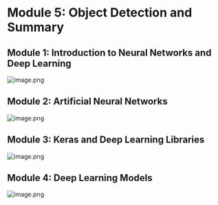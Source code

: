 

# Module 5: Object Detection and Summary
## Module 1: Introduction to Neural Networks and Deep Learning
![image.png](https://prod-files-secure.s3.us-west-2.amazonaws.com/03e82b26-cccb-4906-bb56-adabcbdc0655/a8d40bcb-c482-4026-8872-311e16b2dc63/image.png?X-Amz-Algorithm=AWS4-HMAC-SHA256&X-Amz-Content-Sha256=UNSIGNED-PAYLOAD&X-Amz-Credential=ASIAZI2LB466ZHVMHPYK%2F20250205%2Fus-west-2%2Fs3%2Faws4_request&X-Amz-Date=20250205T201644Z&X-Amz-Expires=3600&X-Amz-Security-Token=IQoJb3JpZ2luX2VjEDIaCXVzLXdlc3QtMiJHMEUCIGJ7YF8yvhy%2Bew9ZzuFKF2Yw4pY6S4worSOYgImqYoHxAiEA5eHMFUL8ujESEb8wO6vK0tuNHiC1D%2FfSX75TJQ1%2FhwYq%2FwMIShAAGgw2Mzc0MjMxODM4MDUiDLqG6rBzcS%2BD8niMpircA1UUHl%2F%2FsuSSZx%2Bhr3QLeDkoUVQTDE96q08BZOpM6PmbE0wa65FqjgLhtYBfR3FQ9E%2Frwk3QddGdO%2BXfg84UvURdkXpJ%2Bt5pxx72fIYAaefw4D7%2FgOxuYpN01lQeyqWCqss26hyJCTfs3MLSFsMnTOu%2BtqdzuYPfDDKIHKIoVCOZ9o88XPj34VC9eiz6UJ25uPC%2B5JwFo%2BwGxhtw6UbQvhuo6SKLErKMgtOAwPLz6r9OSjR7x4uI2YCGhwm4iRY74PNTzvp7h1%2F%2Fz0eTZtKugHtru6An1fCVUeNtcTuDA3KTUkmlJVFG1SFHgMY1WwYOPQS8YCFMOQfBNllzDqHm1VHru8sGjJzpsaKGqf4D3lkWQJHiUcoA%2Fc5HRCmCWlk4BZ30ZrL1WYqYDfWQoxzdechUbllRPQC3IqpliSbfJHYIjIYQ7LwH8599GIhedde2i%2F2cf8aJKTohqlqw59RNc5a4Xhz5t9pTM6318OeyJbvISSQ%2FHxELMTvhSVHR16gcM9L8RI%2BMwkJa%2BXlBv0159We1srXkKEirQyGAnBJrD5Y%2FyXM7YhZ3aNRIFt6vJBfza2DCL9d0q68KvsFc2TA6S%2FoJhjPB1tzzj2l3E37s6%2FGXKNk8hx1rjs2y1ctRMOK6jr0GOqUBu4P8ogMV6tyj34mI0TK7JC5nx9FFTNFOUJzJsl9gJGdblAoCnIUvEFBwq8lfVf%2FdHNDAhFedK1jS3%2F0%2BxmIkkcyOnFP6A9wp4Ekb8%2Bu4T4%2FIMV3vEH%2FAO0vZZbwJCXcKewpam4LdNfIx6itRAiT%2Banm4Jslev%2FsiflZLsGanranEgJ1SRKtebJqokPOVB0q9SX7bWfRgsh8Egl3qeViL7%2BW0FW2n&X-Amz-Signature=11d519362f4701bb6f8825261034a30f6a15313ad9347d85e37dbb6344c00c69&X-Amz-SignedHeaders=host&x-id=GetObject)
## Module 2: Artificial Neural Networks
![image.png](https://prod-files-secure.s3.us-west-2.amazonaws.com/03e82b26-cccb-4906-bb56-adabcbdc0655/5157ca89-62da-41d9-a98f-6432b71047a9/image.png?X-Amz-Algorithm=AWS4-HMAC-SHA256&X-Amz-Content-Sha256=UNSIGNED-PAYLOAD&X-Amz-Credential=ASIAZI2LB466ZHVMHPYK%2F20250205%2Fus-west-2%2Fs3%2Faws4_request&X-Amz-Date=20250205T201644Z&X-Amz-Expires=3600&X-Amz-Security-Token=IQoJb3JpZ2luX2VjEDIaCXVzLXdlc3QtMiJHMEUCIGJ7YF8yvhy%2Bew9ZzuFKF2Yw4pY6S4worSOYgImqYoHxAiEA5eHMFUL8ujESEb8wO6vK0tuNHiC1D%2FfSX75TJQ1%2FhwYq%2FwMIShAAGgw2Mzc0MjMxODM4MDUiDLqG6rBzcS%2BD8niMpircA1UUHl%2F%2FsuSSZx%2Bhr3QLeDkoUVQTDE96q08BZOpM6PmbE0wa65FqjgLhtYBfR3FQ9E%2Frwk3QddGdO%2BXfg84UvURdkXpJ%2Bt5pxx72fIYAaefw4D7%2FgOxuYpN01lQeyqWCqss26hyJCTfs3MLSFsMnTOu%2BtqdzuYPfDDKIHKIoVCOZ9o88XPj34VC9eiz6UJ25uPC%2B5JwFo%2BwGxhtw6UbQvhuo6SKLErKMgtOAwPLz6r9OSjR7x4uI2YCGhwm4iRY74PNTzvp7h1%2F%2Fz0eTZtKugHtru6An1fCVUeNtcTuDA3KTUkmlJVFG1SFHgMY1WwYOPQS8YCFMOQfBNllzDqHm1VHru8sGjJzpsaKGqf4D3lkWQJHiUcoA%2Fc5HRCmCWlk4BZ30ZrL1WYqYDfWQoxzdechUbllRPQC3IqpliSbfJHYIjIYQ7LwH8599GIhedde2i%2F2cf8aJKTohqlqw59RNc5a4Xhz5t9pTM6318OeyJbvISSQ%2FHxELMTvhSVHR16gcM9L8RI%2BMwkJa%2BXlBv0159We1srXkKEirQyGAnBJrD5Y%2FyXM7YhZ3aNRIFt6vJBfza2DCL9d0q68KvsFc2TA6S%2FoJhjPB1tzzj2l3E37s6%2FGXKNk8hx1rjs2y1ctRMOK6jr0GOqUBu4P8ogMV6tyj34mI0TK7JC5nx9FFTNFOUJzJsl9gJGdblAoCnIUvEFBwq8lfVf%2FdHNDAhFedK1jS3%2F0%2BxmIkkcyOnFP6A9wp4Ekb8%2Bu4T4%2FIMV3vEH%2FAO0vZZbwJCXcKewpam4LdNfIx6itRAiT%2Banm4Jslev%2FsiflZLsGanranEgJ1SRKtebJqokPOVB0q9SX7bWfRgsh8Egl3qeViL7%2BW0FW2n&X-Amz-Signature=e354cd72b0808f6b5546a665fd696a2f24b9dd5d171fce9452610763cd195a8f&X-Amz-SignedHeaders=host&x-id=GetObject)
## Module 3: Keras and Deep Learning Libraries
![image.png](https://prod-files-secure.s3.us-west-2.amazonaws.com/03e82b26-cccb-4906-bb56-adabcbdc0655/5089ce50-05f1-470d-ad42-42503bf1df5f/image.png?X-Amz-Algorithm=AWS4-HMAC-SHA256&X-Amz-Content-Sha256=UNSIGNED-PAYLOAD&X-Amz-Credential=ASIAZI2LB466ZHVMHPYK%2F20250205%2Fus-west-2%2Fs3%2Faws4_request&X-Amz-Date=20250205T201644Z&X-Amz-Expires=3600&X-Amz-Security-Token=IQoJb3JpZ2luX2VjEDIaCXVzLXdlc3QtMiJHMEUCIGJ7YF8yvhy%2Bew9ZzuFKF2Yw4pY6S4worSOYgImqYoHxAiEA5eHMFUL8ujESEb8wO6vK0tuNHiC1D%2FfSX75TJQ1%2FhwYq%2FwMIShAAGgw2Mzc0MjMxODM4MDUiDLqG6rBzcS%2BD8niMpircA1UUHl%2F%2FsuSSZx%2Bhr3QLeDkoUVQTDE96q08BZOpM6PmbE0wa65FqjgLhtYBfR3FQ9E%2Frwk3QddGdO%2BXfg84UvURdkXpJ%2Bt5pxx72fIYAaefw4D7%2FgOxuYpN01lQeyqWCqss26hyJCTfs3MLSFsMnTOu%2BtqdzuYPfDDKIHKIoVCOZ9o88XPj34VC9eiz6UJ25uPC%2B5JwFo%2BwGxhtw6UbQvhuo6SKLErKMgtOAwPLz6r9OSjR7x4uI2YCGhwm4iRY74PNTzvp7h1%2F%2Fz0eTZtKugHtru6An1fCVUeNtcTuDA3KTUkmlJVFG1SFHgMY1WwYOPQS8YCFMOQfBNllzDqHm1VHru8sGjJzpsaKGqf4D3lkWQJHiUcoA%2Fc5HRCmCWlk4BZ30ZrL1WYqYDfWQoxzdechUbllRPQC3IqpliSbfJHYIjIYQ7LwH8599GIhedde2i%2F2cf8aJKTohqlqw59RNc5a4Xhz5t9pTM6318OeyJbvISSQ%2FHxELMTvhSVHR16gcM9L8RI%2BMwkJa%2BXlBv0159We1srXkKEirQyGAnBJrD5Y%2FyXM7YhZ3aNRIFt6vJBfza2DCL9d0q68KvsFc2TA6S%2FoJhjPB1tzzj2l3E37s6%2FGXKNk8hx1rjs2y1ctRMOK6jr0GOqUBu4P8ogMV6tyj34mI0TK7JC5nx9FFTNFOUJzJsl9gJGdblAoCnIUvEFBwq8lfVf%2FdHNDAhFedK1jS3%2F0%2BxmIkkcyOnFP6A9wp4Ekb8%2Bu4T4%2FIMV3vEH%2FAO0vZZbwJCXcKewpam4LdNfIx6itRAiT%2Banm4Jslev%2FsiflZLsGanranEgJ1SRKtebJqokPOVB0q9SX7bWfRgsh8Egl3qeViL7%2BW0FW2n&X-Amz-Signature=8e3ac939c67559f68aa56dc04fba0e8c23acbda7eecf408f33fd3c72a91cfcf9&X-Amz-SignedHeaders=host&x-id=GetObject)
## Module 4: Deep Learning Models
![image.png](https://prod-files-secure.s3.us-west-2.amazonaws.com/03e82b26-cccb-4906-bb56-adabcbdc0655/4e22fcb0-cfbc-4d28-b961-b9b8fde071f0/image.png?X-Amz-Algorithm=AWS4-HMAC-SHA256&X-Amz-Content-Sha256=UNSIGNED-PAYLOAD&X-Amz-Credential=ASIAZI2LB466ZHVMHPYK%2F20250205%2Fus-west-2%2Fs3%2Faws4_request&X-Amz-Date=20250205T201644Z&X-Amz-Expires=3600&X-Amz-Security-Token=IQoJb3JpZ2luX2VjEDIaCXVzLXdlc3QtMiJHMEUCIGJ7YF8yvhy%2Bew9ZzuFKF2Yw4pY6S4worSOYgImqYoHxAiEA5eHMFUL8ujESEb8wO6vK0tuNHiC1D%2FfSX75TJQ1%2FhwYq%2FwMIShAAGgw2Mzc0MjMxODM4MDUiDLqG6rBzcS%2BD8niMpircA1UUHl%2F%2FsuSSZx%2Bhr3QLeDkoUVQTDE96q08BZOpM6PmbE0wa65FqjgLhtYBfR3FQ9E%2Frwk3QddGdO%2BXfg84UvURdkXpJ%2Bt5pxx72fIYAaefw4D7%2FgOxuYpN01lQeyqWCqss26hyJCTfs3MLSFsMnTOu%2BtqdzuYPfDDKIHKIoVCOZ9o88XPj34VC9eiz6UJ25uPC%2B5JwFo%2BwGxhtw6UbQvhuo6SKLErKMgtOAwPLz6r9OSjR7x4uI2YCGhwm4iRY74PNTzvp7h1%2F%2Fz0eTZtKugHtru6An1fCVUeNtcTuDA3KTUkmlJVFG1SFHgMY1WwYOPQS8YCFMOQfBNllzDqHm1VHru8sGjJzpsaKGqf4D3lkWQJHiUcoA%2Fc5HRCmCWlk4BZ30ZrL1WYqYDfWQoxzdechUbllRPQC3IqpliSbfJHYIjIYQ7LwH8599GIhedde2i%2F2cf8aJKTohqlqw59RNc5a4Xhz5t9pTM6318OeyJbvISSQ%2FHxELMTvhSVHR16gcM9L8RI%2BMwkJa%2BXlBv0159We1srXkKEirQyGAnBJrD5Y%2FyXM7YhZ3aNRIFt6vJBfza2DCL9d0q68KvsFc2TA6S%2FoJhjPB1tzzj2l3E37s6%2FGXKNk8hx1rjs2y1ctRMOK6jr0GOqUBu4P8ogMV6tyj34mI0TK7JC5nx9FFTNFOUJzJsl9gJGdblAoCnIUvEFBwq8lfVf%2FdHNDAhFedK1jS3%2F0%2BxmIkkcyOnFP6A9wp4Ekb8%2Bu4T4%2FIMV3vEH%2FAO0vZZbwJCXcKewpam4LdNfIx6itRAiT%2Banm4Jslev%2FsiflZLsGanranEgJ1SRKtebJqokPOVB0q9SX7bWfRgsh8Egl3qeViL7%2BW0FW2n&X-Amz-Signature=1272bd705cccaf40e891e7f9df764daa760a94f39bec03e67c55581ff4e623a0&X-Amz-SignedHeaders=host&x-id=GetObject)